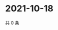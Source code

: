 # 2021-10-18

共 0 条

<!-- BEGIN WEIBO -->
<!-- 最后更新时间 Mon Oct 18 2021 12:18:32 GMT+0800 (China Standard Time) -->

<!-- END WEIBO -->
